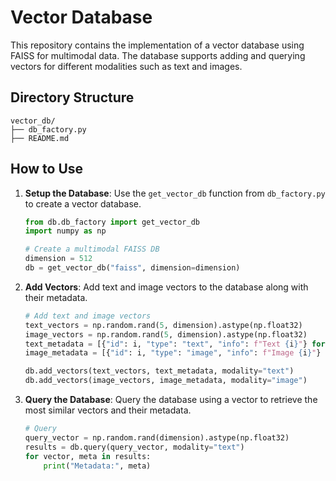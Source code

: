# Vector Database

This repository contains the implementation of a vector database using FAISS for multimodal data. The database supports adding and querying vectors for different modalities such as text and images.

## Directory Structure

```
vector_db/
├── db_factory.py
├── README.md
```

## How to Use

1. **Setup the Database**: Use the `get_vector_db` function from `db_factory.py` to create a vector database.

    ```python
    from db.db_factory import get_vector_db
    import numpy as np

    # Create a multimodal FAISS DB
    dimension = 512
    db = get_vector_db("faiss", dimension=dimension)
    ```

2. **Add Vectors**: Add text and image vectors to the database along with their metadata.

    ```python
    # Add text and image vectors
    text_vectors = np.random.rand(5, dimension).astype(np.float32)
    image_vectors = np.random.rand(5, dimension).astype(np.float32)
    text_metadata = [{"id": i, "type": "text", "info": f"Text {i}"} for i in range(5)]
    image_metadata = [{"id": i, "type": "image", "info": f"Image {i}"} for i in range(5)]

    db.add_vectors(text_vectors, text_metadata, modality="text")
    db.add_vectors(image_vectors, image_metadata, modality="image")
    ```

3. **Query the Database**: Query the database using a vector to retrieve the most similar vectors and their metadata.

    ```python
    # Query
    query_vector = np.random.rand(dimension).astype(np.float32)
    results = db.query(query_vector, modality="text")
    for vector, meta in results:
        print("Metadata:", meta)
    ```

